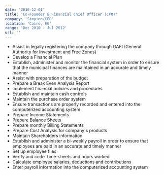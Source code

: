 ```yaml
---
date: '2010-12-01'
title: 'Co-Founder & Financial Chief Officer (CFO)'
company: 'Simpion/CFO'
location: 'Cairo, EG'
range: 'Dec 2010 - Jul 2012'
url: ''
---
```


- Assist in legally registering the company through GAFI (General Authority for Investment and Free Zones)
- Develop a Financial Plan
- Establish, administer and monitor the financial system in order to ensure that the municipal finances are maintained in an accurate and timely manner
- Assist with preparation of the budget
- Prepare a Break Even Analysis Report
- Implement financial policies and procedures
- Establish and maintain cash controls
- Maintain the purchase order system
- Ensure transactions are properly recorded and entered into the computerized accounting system
- Prepare Income Statements
- Prepare Balance Sheets
- Prepare monthly Billing Statements
- Prepare Cost Analysis for company's products
- Maintain Shareholders information
- Establish and administer a bi-weekly payroll in order to ensure that employees are paid in an accurate and timely manner
- Set up employee files
- Verify and code Time-sheets and hours worked
- Calculate employee salaries, deductions and contributions
- Enter payroll information into the computerized accounting system
